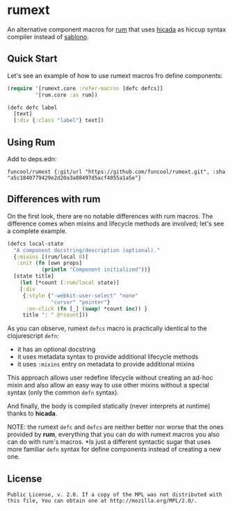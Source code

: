 # rumext #

An alternative component macros for
[rum](https://github.com/tonsky/rum) that uses
[hicada](https://github.com/rauhs/hicada) as hiccup syntax compiler
instead of [sablono](https://github.com/r0man/sablono).

## Quick Start

Let's see an example of how to use rumext macros fro define
components:

```clojure
(require '[rumext.core :refer-macros [defc defcs]]
         '[rum.core :as rum])

(defc defc label 
  [text]
  [:div {:class "label"} text])
```

## Using Rum

Add to deps.edn:

```
funcool/rumext {:git/url "https://github.com/funcool/rumext.git", :sha "a5c1840779429e2d20a3a88497d5acf4055a1a5e"}
```


## Differences with rum

On the first look, there are no notable differences with rum
macros. The difference comes when mixins and lifecycle methods
are involved; let's see a complete example.

```clojure
(defcs local-state
  "A component docstring/description (optional)."
  {:mixins [(rum/local 0)]
   :init (fn [own props]
           (println "Component initialized"))}
  [state title]
    (let [*count (:rum/local state)]
    [:div
     {:style {"-webkit-user-select" "none"
              "cursor" "pointer"}
      :on-click (fn [_] (swap! *count inc)) }
     title ": " @*count]))
```

As you can observe, rumext `defcs` macro is practically identical to
the clojurescript `defn`:

- it has an optional docstring
- it uses metadata syntax to provide additional lifecycle methods
- it uses `:mixins` entry on metadata to provide additional mixins

This approach allows user redefine lifecycle without creating an
ad-hoc mixin and also allow an easy way to use other mixins without
a special syntax (only the common `defn` syntax).

And finally, the body is compiled statically (never interprets at
runtime) thanks to **hicada**.

NOTE: the rumext `defc` and `defcs` are neither better nor worse that
the ones provided by **rum**, everything that you can do with rumext
macros you also can do with rum's macros. *Is just a different
syntactic sugar that uses more familiar `defn` syntax for define
components instead of creating a new one.



## License ##

``` This Source Code Form is subject to the terms of the Mozilla
Public License, v. 2.0. If a copy of the MPL was not distributed with
this file, You can obtain one at http://mozilla.org/MPL/2.0/.
